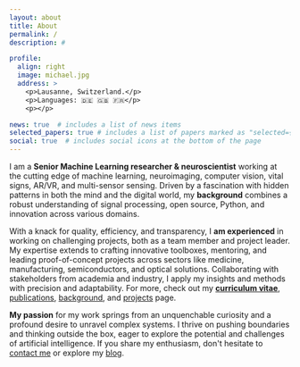 ```yaml
---
layout: about
title: About
permalink: /
description: #

profile:
  align: right
  image: michael.jpg
  address: >
    <p>Lausanne, Switzerland.</p>
    <p>Languages: 🇩🇪 🇬🇧 🇫🇷</p>
    <p></p>

news: true  # includes a list of news items
selected_papers: true # includes a list of papers marked as "selected={true}"
social: true  # includes social icons at the bottom of the page
---
```


I am a **Senior Machine Learning researcher & neuroscientist** working at the cutting edge of machine learning, neuroimaging, computer vision, vital signs, AR/VR, and multi-sensor sensing. Driven by a fascination with hidden patterns in both the mind and the digital world, my **background** combines a robust understanding of signal processing, open source, Python, and innovation across various domains.

With a knack for quality, efficiency, and transparency, I **am experienced** in working on challenging projects, both as a team member and project leader. My expertise extends to crafting innovative toolboxes, mentoring, and leading proof-of-concept projects across sectors like medicine, manufacturing, semiconductors, and optical solutions. Collaborating with stakeholders from academia and industry, I apply my insights and methods with precision and adaptability. For more, check out my **<a href="/assets/pdf/CV_Notter.pdf">curriculum vitae</a>**, <a href="/publications">publications</a>, <a href="/background">background</a>, and <a href="/projects">projects</a> page.

**My passion** for my work springs from an unquenchable curiosity and a profound desire to unravel complex systems. I thrive on pushing boundaries and thinking outside the box, eager to explore the potential and challenges of artificial intelligence. If you share my enthusiasm, don't hesitate to <a href="/contact">contact me</a> or explore my <a href="/blog">blog</a>.
